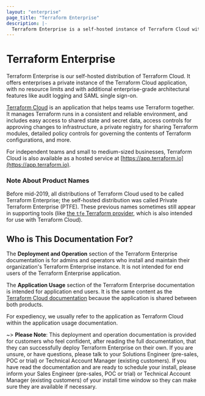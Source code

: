 ```yaml
---
layout: "enterprise"
page_title: "Terraform Enterprise"
description: |-
  Terraform Enterprise is a self-hosted instance of Terraform Cloud with features like audit logging and SAML single sign-on.
---
```


# Terraform Enterprise

Terraform Enterprise is our self-hosted distribution of Terraform Cloud. It offers enterprises a private instance of the Terraform Cloud application, with no resource limits and with additional enterprise-grade architectural features like audit logging and SAML single sign-on.

[Terraform Cloud](https://www.hashicorp.com/products/terraform/) is an application that helps teams use Terraform together. It manages Terraform runs in a consistent and reliable environment, and includes easy access to shared state and secret data, access controls for approving changes to infrastructure, a private registry for sharing Terraform modules, detailed policy controls for governing the contents of Terraform configurations, and more.

For independent teams and small to medium-sized businesses, Terraform Cloud is also available as a hosted service at [https://app.terraform.io](https://app.terraform.io).

### Note About Product Names

Before mid-2019, all distributions of Terraform Cloud used to be called Terraform Enterprise; the self-hosted distribution was called Private Terraform Enterprise (PTFE). These previous names sometimes still appear in supporting tools (like [the `tfe` Terraform provider](https://registry.terraform.io/providers/hashicorp/tfe/latest), which is also intended for use with Terraform Cloud).

## Who is This Documentation For?

The **Deployment and Operation** section of the Terraform Enterprise documentation is for admins and operators who install and maintain their organization's Terraform Enterprise instance. It is not intended for end users of the Terraform Enterprise application.

The **Application Usage** section of the Terraform Enterprise documentation is intended for application end users. It is the same content as the [Terraform Cloud documentation](/docs/cloud/index.html) because the application is shared between both products.

For expediency, we usually refer to the application as Terraform Cloud within the application usage documentation.

~> **Please Note**: This deployment and operation documentation is provided for customers who feel confident, after reading the full documentation, that they can successfully deploy Terraform Enterprise on their own. If you are unsure, or have questions, please talk to your Solutions Engineer (pre-sales, POC or trial) or Technical Account Manager (existing customers). If you have read the documentation and are ready to schedule your install, please inform your Sales Engineer (pre-sales, POC or trial) or Technical Account Manager (existing customers) of your install time window so they can make sure they are available if necessary.
